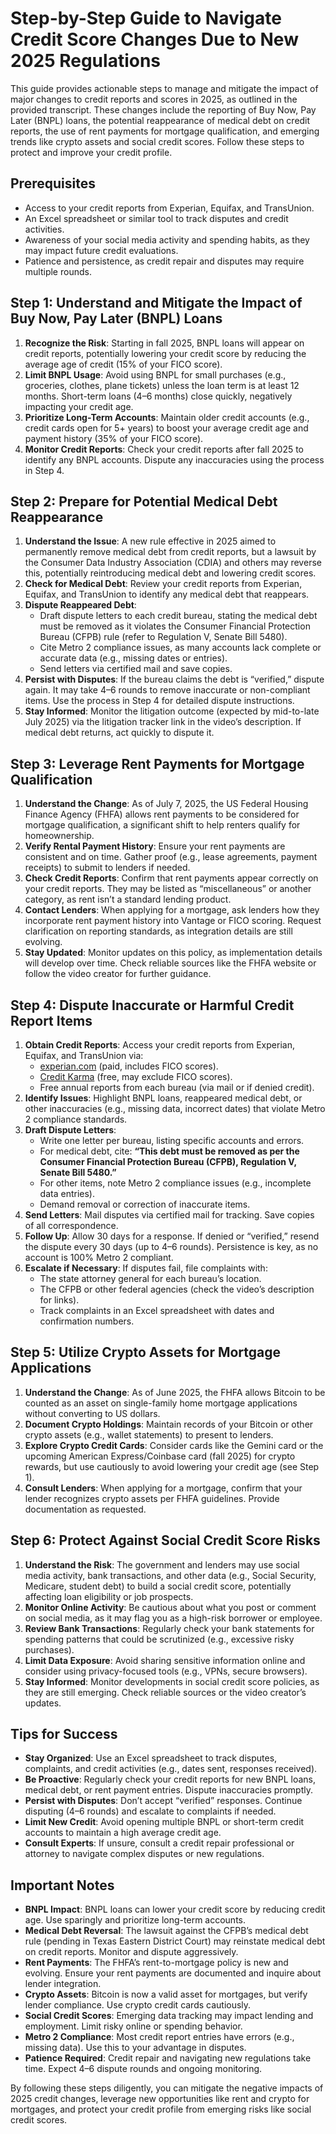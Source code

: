 # Step-by-Step Guide to Navigate Credit Score Changes Due to New 2025 Regulations

This guide provides actionable steps to manage and mitigate the impact of major changes to credit reports and scores in 2025, as outlined in the provided transcript. These changes include the reporting of Buy Now, Pay Later (BNPL) loans, the potential reappearance of medical debt on credit reports, the use of rent payments for mortgage qualification, and emerging trends like crypto assets and social credit scores. Follow these steps to protect and improve your credit profile.

## Prerequisites
- Access to your credit reports from Experian, Equifax, and TransUnion.
- An Excel spreadsheet or similar tool to track disputes and credit activities.
- Awareness of your social media activity and spending habits, as they may impact future credit evaluations.
- Patience and persistence, as credit repair and disputes may require multiple rounds.

## Step 1: Understand and Mitigate the Impact of Buy Now, Pay Later (BNPL) Loans
1. **Recognize the Risk**: Starting in fall 2025, BNPL loans will appear on credit reports, potentially lowering your credit score by reducing the average age of credit (15% of your FICO score).
2. **Limit BNPL Usage**: Avoid using BNPL for small purchases (e.g., groceries, clothes, plane tickets) unless the loan term is at least 12 months. Short-term loans (4–6 months) close quickly, negatively impacting your credit age.
3. **Prioritize Long-Term Accounts**: Maintain older credit accounts (e.g., credit cards open for 5+ years) to boost your average credit age and payment history (35% of your FICO score).
4. **Monitor Credit Reports**: Check your credit reports after fall 2025 to identify any BNPL accounts. Dispute any inaccuracies using the process in Step 4.

## Step 2: Prepare for Potential Medical Debt Reappearance
1. **Understand the Issue**: A new rule effective in 2025 aimed to permanently remove medical debt from credit reports, but a lawsuit by the Consumer Data Industry Association (CDIA) and others may reverse this, potentially reintroducing medical debt and lowering credit scores.
2. **Check for Medical Debt**: Review your credit reports from Experian, Equifax, and TransUnion to identify any medical debt that reappears.
3. **Dispute Reappeared Debt**:
   - Draft dispute letters to each credit bureau, stating the medical debt must be removed as it violates the Consumer Financial Protection Bureau (CFPB) rule (refer to Regulation V, Senate Bill 5480).
   - Cite Metro 2 compliance issues, as many accounts lack complete or accurate data (e.g., missing dates or entries).
   - Send letters via certified mail and save copies.
4. **Persist with Disputes**: If the bureau claims the debt is “verified,” dispute again. It may take 4–6 rounds to remove inaccurate or non-compliant items. Use the process in Step 4 for detailed dispute instructions.
5. **Stay Informed**: Monitor the litigation outcome (expected by mid-to-late July 2025) via the litigation tracker link in the video’s description. If medical debt returns, act quickly to dispute it.

## Step 3: Leverage Rent Payments for Mortgage Qualification
1. **Understand the Change**: As of July 7, 2025, the US Federal Housing Finance Agency (FHFA) allows rent payments to be considered for mortgage qualification, a significant shift to help renters qualify for homeownership.
2. **Verify Rental Payment History**: Ensure your rent payments are consistent and on time. Gather proof (e.g., lease agreements, payment receipts) to submit to lenders if needed.
3. **Check Credit Reports**: Confirm that rent payments appear correctly on your credit reports. They may be listed as “miscellaneous” or another category, as rent isn’t a standard lending product.
4. **Contact Lenders**: When applying for a mortgage, ask lenders how they incorporate rent payment history into Vantage or FICO scoring. Request clarification on reporting standards, as integration details are still evolving.
5. **Stay Updated**: Monitor updates on this policy, as implementation details will develop over time. Check reliable sources like the FHFA website or follow the video creator for further guidance.

## Step 4: Dispute Inaccurate or Harmful Credit Report Items
1. **Obtain Credit Reports**: Access your credit reports from Experian, Equifax, and TransUnion via:
   - [experian.com](https://www.experian.com) (paid, includes FICO scores).
   - [Credit Karma](https://www.creditkarma.com) (free, may exclude FICO scores).
   - Free annual reports from each bureau (via mail or if denied credit).
2. **Identify Issues**: Highlight BNPL loans, reappeared medical debt, or other inaccuracies (e.g., missing data, incorrect dates) that violate Metro 2 compliance standards.
3. **Draft Dispute Letters**:
   - Write one letter per bureau, listing specific accounts and errors.
   - For medical debt, cite: **“This debt must be removed as per the Consumer Financial Protection Bureau (CFPB), Regulation V, Senate Bill 5480.”**
   - For other items, note Metro 2 compliance issues (e.g., incomplete data entries).
   - Demand removal or correction of inaccurate items.
4. **Send Letters**: Mail disputes via certified mail for tracking. Save copies of all correspondence.
5. **Follow Up**: Allow 30 days for a response. If denied or “verified,” resend the dispute every 30 days (up to 4–6 rounds). Persistence is key, as no account is 100% Metro 2 compliant.
6. **Escalate if Necessary**: If disputes fail, file complaints with:
   - The state attorney general for each bureau’s location.
   - The CFPB or other federal agencies (check the video’s description for links).
   - Track complaints in an Excel spreadsheet with dates and confirmation numbers.

## Step 5: Utilize Crypto Assets for Mortgage Applications
1. **Understand the Change**: As of June 2025, the FHFA allows Bitcoin to be counted as an asset on single-family home mortgage applications without converting to US dollars.
2. **Document Crypto Holdings**: Maintain records of your Bitcoin or other crypto assets (e.g., wallet statements) to present to lenders.
3. **Explore Crypto Credit Cards**: Consider cards like the Gemini card or the upcoming American Express/Coinbase card (fall 2025) for crypto rewards, but use cautiously to avoid lowering your credit age (see Step 1).
4. **Consult Lenders**: When applying for a mortgage, confirm that your lender recognizes crypto assets per FHFA guidelines. Provide documentation as requested.

## Step 6: Protect Against Social Credit Score Risks
1. **Understand the Risk**: The government and lenders may use social media activity, bank transactions, and other data (e.g., Social Security, Medicare, student debt) to build a social credit score, potentially affecting loan eligibility or job prospects.
2. **Monitor Online Activity**: Be cautious about what you post or comment on social media, as it may flag you as a high-risk borrower or employee.
3. **Review Bank Transactions**: Regularly check your bank statements for spending patterns that could be scrutinized (e.g., excessive risky purchases).
4. **Limit Data Exposure**: Avoid sharing sensitive information online and consider using privacy-focused tools (e.g., VPNs, secure browsers).
5. **Stay Informed**: Monitor developments in social credit score policies, as they are still emerging. Check reliable sources or the video creator’s updates.

## Tips for Success
- **Stay Organized**: Use an Excel spreadsheet to track disputes, complaints, and credit activities (e.g., dates sent, responses received).
- **Be Proactive**: Regularly check your credit reports for new BNPL loans, medical debt, or rent payment entries. Dispute inaccuracies promptly.
- **Persist with Disputes**: Don’t accept “verified” responses. Continue disputing (4–6 rounds) and escalate to complaints if needed.
- **Limit New Credit**: Avoid opening multiple BNPL or short-term credit accounts to maintain a high average credit age.
- **Consult Experts**: If unsure, consult a credit repair professional or attorney to navigate complex disputes or new regulations.

## Important Notes
- **BNPL Impact**: BNPL loans can lower your credit score by reducing credit age. Use sparingly and prioritize long-term accounts.
- **Medical Debt Reversal**: The lawsuit against the CFPB’s medical debt rule (pending in Texas Eastern District Court) may reinstate medical debt on credit reports. Monitor and dispute aggressively.
- **Rent Payments**: The FHFA’s rent-to-mortgage policy is new and evolving. Ensure your rent payments are documented and inquire about lender integration.
- **Crypto Assets**: Bitcoin is now a valid asset for mortgages, but verify lender compliance. Use crypto credit cards cautiously.
- **Social Credit Scores**: Emerging data tracking may impact lending and employment. Limit risky online or spending behavior.
- **Metro 2 Compliance**: Most credit report entries have errors (e.g., missing data). Use this to your advantage in disputes.
- **Patience Required**: Credit repair and navigating new regulations take time. Expect 4–6 dispute rounds and ongoing monitoring.

By following these steps diligently, you can mitigate the negative impacts of 2025 credit changes, leverage new opportunities like rent and crypto for mortgages, and protect your credit profile from emerging risks like social credit scores.